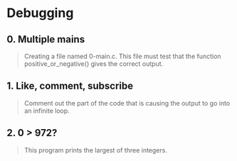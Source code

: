 # **Debugging**

## 0. Multiple mains
> Creating a file named 0-main.c. This file must test that the function positive_or_negative() gives the correct output.

## 1. Like, comment, subscribe
> Comment out the part of the code that is causing the output to go into an infinite loop.

## 2. 0 > 972?
> This program prints the largest of three integers.
